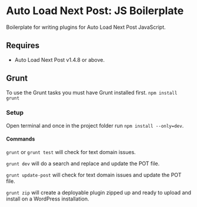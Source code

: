 # Auto Load Next Post: JS Boilerplate

Boilerplate for writing plugins for Auto Load Next Post JavaScript.

## Requires
* Auto Load Next Post v1.4.8 or above.

## Grunt

To use the Grunt tasks you must have Grunt installed first. `npm install grunt`

### Setup

Open terminal and once in the project folder run `npm install --only=dev`.

#### Commands

`grunt` or `grunt test` will check for text domain issues.

`grunt dev` will do a search and replace and update the POT file.

`grunt update-post` will check for text domain issues and update the POT file.

`grunt zip` will create a deployable plugin zipped up and ready to upload and install on a WordPress installation.
